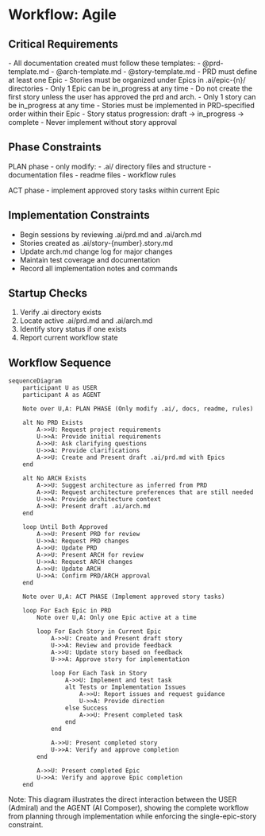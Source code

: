 # Workflow: Agile

## Critical Requirements

<critical>
- All documentation created must follow these templates:
  - @prd-template.md
  - @arch-template.md
  - @story-template.md
- PRD must define at least one Epic
- Stories must be organized under Epics in .ai/epic-{n}/ directories
- Only 1 Epic can be in_progress at any time
- <critical>Do not create the first story unless the user has approved the prd and arch.</critical>
- Only 1 story can be in_progress at any time
- Stories must be implemented in PRD-specified order within their Epic
- Story status progression: draft -> in_progress -> complete
- Never implement without story approval
</critical>

## Phase Constraints

<critical>
PLAN phase - only modify:
- .ai/ directory files and structure
- documentation files
- readme files
- workflow rules

ACT phase - implement approved story tasks within current Epic
</critical>

## Implementation Constraints

- Begin sessions by reviewing .ai/prd.md and .ai/arch.md
- Stories created as .ai/story-{number}.story.md
- Update arch.md change log for major changes
- Maintain test coverage and documentation
- Record all implementation notes and commands

## Startup Checks

1. Verify .ai directory exists
2. Locate active .ai/prd.md and .ai/arch.md
3. Identify story status if one exists
4. Report current workflow state

## Workflow Sequence

```mermaid
sequenceDiagram
    participant U as USER
    participant A as AGENT

    Note over U,A: PLAN PHASE (Only modify .ai/, docs, readme, rules)

    alt No PRD Exists
        A->>U: Request project requirements
        U->>A: Provide initial requirements
        A->>U: Ask clarifying questions
        U->>A: Provide clarifications
        A->>U: Create and Present draft .ai/prd.md with Epics
    end

    alt No ARCH Exists
        A->>U: Suggest architecture as inferred from PRD
        A->>U: Request architecture preferences that are still needed
        U->>A: Provide architecture context
        A->>U: Present draft .ai/arch.md
    end

    loop Until Both Approved
        A->>U: Present PRD for review
        U->>A: Request PRD changes
        A->>U: Update PRD
        A->>U: Present ARCH for review
        U->>A: Request ARCH changes
        A->>U: Update ARCH
        U->>A: Confirm PRD/ARCH approval
    end

    Note over U,A: ACT PHASE (Implement approved story tasks)

    loop For Each Epic in PRD
        Note over U,A: Only one Epic active at a time

        loop For Each Story in Current Epic
            A->>U: Create and Present draft story
            U->>A: Review and provide feedback
            A->>U: Update story based on feedback
            U->>A: Approve story for implementation

            loop For Each Task in Story
                A->>U: Implement and test task
                alt Tests or Implementation Issues
                    A->>U: Report issues and request guidance
                    U->>A: Provide direction
                else Success
                    A->>U: Present completed task
                end
            end

            A->>U: Present completed story
            U->>A: Verify and approve completion
        end

        A->>U: Present completed Epic
        U->>A: Verify and approve Epic completion
    end
```

Note: This diagram illustrates the direct interaction between the USER (Admiral) and the AGENT (AI Composer), showing the complete workflow from planning through implementation while enforcing the single-epic-story constraint.
